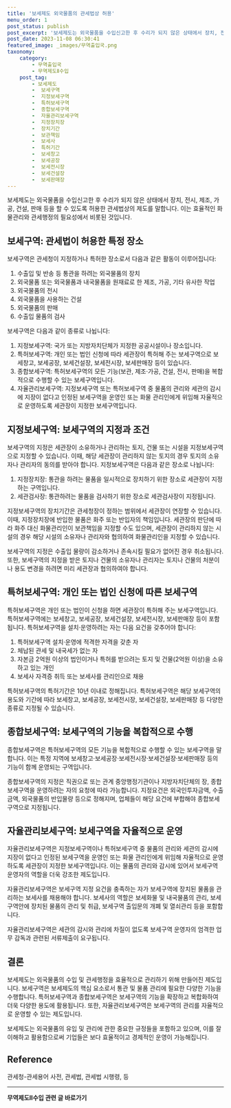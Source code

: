 ```yaml
---
title: '보세제도 외국물품의 관세법상 허용'
menu_order: 1
post_status: publish
post_excerpt: '보세제도는 외국물품을 수입신고한 후 수리가 되지 않은 상태에서 장치, 전시, 제조, 가공, 건설, 판매 등을 할 수 있도록 허용한 관세법상의 제도를 말합니다. 이는 효율적인 화물관리와 관세행정의 필요성에서 비롯된 것입니다.'
post_date: 2023-11-08 06:30:41
featured_image: _images/무역출입국.png
taxonomy:
    category:
        - 무역출입국
        - 무역제도Ⅱ수입
    post_tag:
        - 보세제도
        -  보세구역
        -  지정보세구역
        -  특허보세구역
        -  종합보세구역
        -  자율관리보세구역
        -  지정장치장
        -  장치기간
        -  보관책임
        -  보세사
        -  특허기간
        -  보세창고
        -  보세공장
        -  보세전시장
        -  보세건설장
        -  보세판매장
---
```



보세제도는 외국물품을 수입신고한 후 수리가 되지 않은 상태에서 장치, 전시, 제조, 가공, 건설, 판매 등을 할 수 있도록 허용한 관세법상의 제도를 말합니다. 이는 효율적인 화물관리와 관세행정의 필요성에서 비롯된 것입니다.

## 보세구역: 관세법이 허용한 특정 장소

보세구역은 관세청이 지정하거나 특허한 장소로서 다음과 같은 활동이 이루어집니다:

1. 수출입 및 반송 등 통관을 하려는 외국물품의 장치
2. 외국물품 또는 외국물품과 내국물품을 원재료로 한 제조, 가공, 기타 유사한 작업
3. 외국물품의 전시
4. 외국물품을 사용하는 건설
5. 외국물품의 판매
6. 수출입 물품의 검사

보세구역은 다음과 같이 종류로 나뉩니다:

1. 지정보세구역: 국가 또는 지방자치단체가 지정한 공공시설이나 장소입니다.
2. 특허보세구역: 개인 또는 법인 신청에 따라 세관장이 특허해 주는 보세구역으로 보세창고, 보세공장, 보세건설장, 보세전시장, 보세판매장 등이 있습니다.
3. 종합보세구역: 특허보세구역의 모든 기능(보관, 제조·가공, 건설, 전시, 판매)을 복합적으로 수행할 수 있는 보세구역입니다.
4. 자율관리보세구역: 지정보세구역 또는 특허보세구역 중 물품의 관리와 세관의 감시에 지장이 없다고 인정된 보세구역을 운영인 또는 화물 관리인에게 위임해 자율적으로 운영하도록 세관장이 지정한 보세구역입니다.

## 지정보세구역: 보세구역의 지정과 조건

보세구역의 지정은 세관장이 소유하거나 관리하는 토지, 건물 또는 시설을 지정보세구역으로 지정할 수 있습니다. 이때, 해당 세관장이 관리하지 않는 토지의 경우 토지의 소유자나 관리자의 동의를 받아야 합니다. 지정보세구역은 다음과 같은 장소로 나뉩니다:

1. 지정장치장: 통관을 하려는 물품을 일시적으로 장치하기 위한 장소로 세관장이 지정하는 구역입니다.
2. 세관검사장: 통관하려는 물품을 검사하기 위한 장소로 세관검사장이 지정됩니다.

지정보세구역의 장치기간은 관세청장이 정하는 범위에서 세관장이 연장할 수 있습니다. 이때, 지정장치장에 반입한 물품은 화주 또는 반입자의 책임입니다. 세관장의 판단에 따라 화주 대신 화물관리인이 보관책임을 지정할 수도 있으며, 세관장이 관리하지 않는 시설의 경우 해당 시설의 소유자나 관리자와 협의하여 화물관리인을 지정할 수 있습니다.

보세구역의 지정은 수출입 물량이 감소하거나 존속시킬 필요가 없어진 경우 취소됩니다. 또한, 보세구역의 지정을 받은 토지나 건물의 소유자나 관리자는 토지나 건물의 처분이나 용도 변경을 하려면 미리 세관장과 협의하여야 합니다.

## 특허보세구역: 개인 또는 법인 신청에 따른 보세구역

특허보세구역은 개인 또는 법인이 신청을 하면 세관장이 특허해 주는 보세구역입니다. 특허보세구역에는 보세창고, 보세공장, 보세건설장, 보세전시장, 보세판매장 등이 포함됩니다. 특허보세구역을 설치·운영하려는 자는 다음 요건을 갖추어야 합니다:

1. 특허보세구역 설치·운영에 적격한 자격을 갖춘 자
2. 체납된 관세 및 내국세가 없는 자
3. 자본금 2억원 이상의 법인이거나 특허를 받으려는 토지 및 건물(2억원 이상)을 소유하고 있는 개인
4. 보세사 자격증 취득 또는 보세사를 관리인으로 채용

특허보세구역의 특허기간은 10년 이내로 정해집니다. 특허보세구역은 해당 보세구역의 용도와 기간에 따라 보세창고, 보세공장, 보세전시장, 보세건설장, 보세판매장 등 다양한 종류로 지정될 수 있습니다.

## 종합보세구역: 보세구역의 기능을 복합적으로 수행

종합보세구역은 특허보세구역의 모든 기능을 복합적으로 수행할 수 있는 보세구역을 말합니다. 이는 특정 지역에 보세창고·보세공장·보세전시장·보세건설장·보세판매장 등의 기능이 함께 운영되는 구역입니다.

종합보세구역의 지정은 직권으로 또는 관계 중앙행정기관이나 지방자치단체의 장, 종합보세구역을 운영하려는 자의 요청에 따라 가능합니다. 지정요건은 외국인투자금액, 수출금액, 외국물품의 반입물량 등으로 정해지며, 업체들이 해당 요건에 부합해야 종합보세구역으로 지정됩니다.

## 자율관리보세구역: 보세구역을 자율적으로 운영

자율관리보세구역은 지정보세구역이나 특허보세구역 중 물품의 관리와 세관의 감시에 지장이 없다고 인정된 보세구역을 운영인 또는 화물 관리인에게 위임해 자율적으로 운영하도록 세관장이 지정한 보세구역입니다. 이는 물품의 관리와 감시에 있어서 보세구역 운영자의 역할을 더욱 강조한 제도입니다.

자율관리보세구역은 보세구역 지정 요건을 충족하는 자가 보세구역에 장치된 물품을 관리하는 보세사를 채용해야 합니다. 보세사의 역할은 보세화물 및 내국물품의 관리, 보세구역안에 장치된 물품의 관리 및 취급, 보세구역 출입문의 개폐 및 열쇠관리 등을 포함합니다.

자율관리보세구역은 세관의 감시와 관리에 차질이 없도록 보세구역 운영자의 엄격한 업무 감독과 관련된 서류제출이 요구됩니다.

## 결론

보세제도는 외국물품의 수입 및 관세행정을 효율적으로 관리하기 위해 만들어진 제도입니다. 보세구역은 보세제도의 핵심 요소로서 통관 및 물품 관리에 필요한 다양한 기능을 수행합니다. 특허보세구역과 종합보세구역은 보세구역의 기능을 확장하고 복합화하여 더욱 다양한 용도에 활용됩니다. 또한, 자율관리보세구역은 보세구역의 관리를 자율적으로 운영할 수 있는 제도입니다.

보세제도는 외국물품의 유입 및 관리에 관한 중요한 규정들을 포함하고 있으며, 이를 잘 이해하고 활용함으로써 기업들은 보다 효율적이고 경제적인 운영이 가능해집니다.

## Reference

관세청-관세용어 사전, 관세법, 관세법 시행령, 등
<!-- wp:separator -->
<hr class="wp-block-separator has-alpha-channel-opacity"/>
<!-- /wp:separator -->

<!-- wp:group {"backgroundColor":"base","layout":{"type":"constrained"}} -->
<div class="wp-block-group has-base-background-color has-background"><!-- wp:paragraph {"align":"center","fontSize":"medium"} -->
<p class="has-text-align-center has-large-font-size"><strong>무역제도Ⅱ수입 관련 글 바로가기</strong></p>
<!-- /wp:paragraph -->


<!-- wp:latest-posts
{"categories":[{"id":14432,"count":19,"description":"","link":"https://uknowlaw.com/category/%eb%ac%b4%ec%97%ad%ec%a0%9c%eb%8f%84%e2%85%b1%ec%88%98%ec%9e%85/","name":"무역제도Ⅱ수입","slug":"무역제도Ⅱ수입","taxonomy":"category","parent":0,"meta":[],"_links":{"self":[{"href":"https://uknowlaw.com/wp-json/wp/v2/categories/14432"}],"collection":[{"href":"https://uknowlaw.com/wp-json/wp/v2/categories"}],"about":[{"href":"https://uknowlaw.com/wp-json/wp/v2/taxonomies/category"}],"wp:post_type":[{"href":"https://uknowlaw.com/wp-json/wp/v2/posts?categories=14432"}],"curies":[{"name":"wp","href":"https://api.w.org/{rel}","templated":true}]}}],"postsToShow":100,"excerptLength":28,"postLayout":"grid","columns":2,"featuredImageAlign":"left","featuredImageSizeSlug":"large","fontSize":"small"} /--></div>
<!-- /wp:group -->